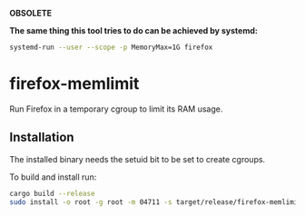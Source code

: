 **OBSOLETE**

**The same thing this tool tries to do can be achieved by systemd:**

```sh
systemd-run --user --scope -p MemoryMax=1G firefox
```

# firefox-memlimit

Run Firefox in a temporary cgroup to limit its RAM usage.

## Installation

The installed binary needs the setuid bit to be set to create cgroups.

To build and install run:

```sh
cargo build --release
sudo install -o root -g root -m 04711 -s target/release/firefox-memlimit /usr/local/bin/firefox-memlimit
```
